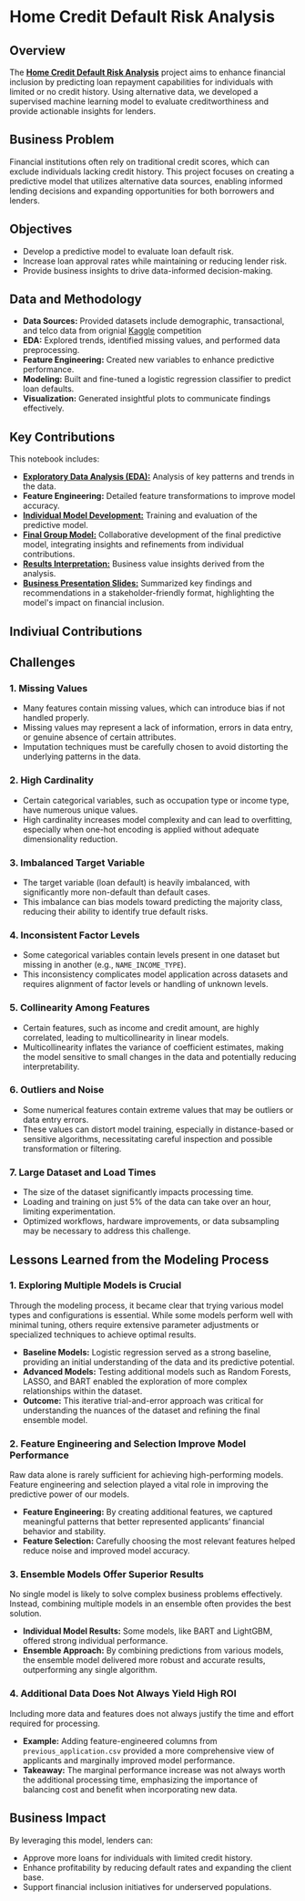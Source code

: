 # Home Credit Default Risk Analysis

## Overview
The [**Home Credit Default Risk Analysis**](https://www.kaggle.com/competitions/home-credit-default-risk) project aims to enhance financial inclusion by predicting loan repayment capabilities for individuals with limited or no credit history. Using alternative data, we developed a supervised machine learning model to evaluate creditworthiness and provide actionable insights for lenders.

## Business Problem
Financial institutions often rely on traditional credit scores, which can exclude individuals lacking credit history. This project focuses on creating a predictive model that utilizes alternative data sources, enabling informed lending decisions and expanding opportunities for both borrowers and lenders.

## Objectives
- Develop a predictive model to evaluate loan default risk.
- Increase loan approval rates while maintaining or reducing lender risk.
- Provide business insights to drive data-informed decision-making.

## Data and Methodology
- **Data Sources:** Provided datasets include demographic, transactional, and telco data from orignial [Kaggle](https://www.kaggle.com/c/home-credit-default-risk/overview) competition 
- **EDA:** Explored trends, identified missing values, and performed data preprocessing.
- **Feature Engineering:** Created new variables to enhance predictive performance.
- **Modeling:** Built and fine-tuned a logistic regression classifier to predict loan defaults.
- **Visualization:** Generated insightful plots to communicate findings effectively.

## Key Contributions
This notebook includes:
- [**Exploratory Data Analysis (EDA):**](https://github.com/leemr0903/HomeCredit/blob/1842ce94ad9df862efa3115aa393a1138f51f95a/MSBA_Practice_EDA_Revised.Rmd) Analysis of key patterns and trends in the data.
- **Feature Engineering:** Detailed feature transformations to improve model accuracy.
- [**Individual Model Development:**](https://github.com/leemr0903/HomeCredit/blob/1842ce94ad9df862efa3115aa393a1138f51f95a/MSBA_Practice_Modeling_Assignment.Rmd) Training and evaluation of the predictive model.
- [**Final Group Model:**](https://github.com/leemr0903/HomeCredit/blob/cd6ce098af301af94f56342769b62df152a99f30/Group%201%20Modeling%20Notebook%20-%20Whitney%20Holt%2C%20Maddie%20Lee%2C%20Alexia%20Wells%2C%20Leah%20Ekblad.Rmd) Collaborative development of the final predictive model, integrating insights and refinements from individual contributions.
- [**Results Interpretation:**](https://github.com/leemr0903/HomeCredit/blob/cd6ce098af301af94f56342769b62df152a99f30/Group%201%20Modeling%20Notebook%20-%20Whitney%20Holt%2C%20Maddie%20Lee%2C%20Alexia%20Wells%2C%20Leah%20Ekblad.Rmd) Business value insights derived from the analysis.
- [**Business Presentation Slides:**](https://github.com/leemr0903/HomeCredit/blob/aec3e9fb9df15415f07db1a5347777ce875380a5/Enhancing%20Loan%20Approval%20Processes%20through%20Predictive%20Modeling%20-%20Capstone%20Project.pptx) Summarized key findings and recommendations in a stakeholder-friendly format, highlighting the model's impact on financial inclusion.

## Indiviual Contributions

## Challenges 

### 1. Missing Values
- Many features contain missing values, which can introduce bias if not handled properly.  
- Missing values may represent a lack of information, errors in data entry, or genuine absence of certain attributes.  
- Imputation techniques must be carefully chosen to avoid distorting the underlying patterns in the data.  

### 2. High Cardinality
- Certain categorical variables, such as occupation type or income type, have numerous unique values.  
- High cardinality increases model complexity and can lead to overfitting, especially when one-hot encoding is applied without adequate dimensionality reduction.  

### 3. Imbalanced Target Variable
- The target variable (loan default) is heavily imbalanced, with significantly more non-default than default cases.  
- This imbalance can bias models toward predicting the majority class, reducing their ability to identify true default risks.  

### 4. Inconsistent Factor Levels
- Some categorical variables contain levels present in one dataset but missing in another (e.g., `NAME_INCOME_TYPE`).  
- This inconsistency complicates model application across datasets and requires alignment of factor levels or handling of unknown levels.  

### 5. Collinearity Among Features
- Certain features, such as income and credit amount, are highly correlated, leading to multicollinearity in linear models.  
- Multicollinearity inflates the variance of coefficient estimates, making the model sensitive to small changes in the data and potentially reducing interpretability.  

### 6. Outliers and Noise
- Some numerical features contain extreme values that may be outliers or data entry errors.  
- These values can distort model training, especially in distance-based or sensitive algorithms, necessitating careful inspection and possible transformation or filtering.  

### 7. Large Dataset and Load Times
- The size of the dataset significantly impacts processing time.  
- Loading and training on just 5% of the data can take over an hour, limiting experimentation.  
- Optimized workflows, hardware improvements, or data subsampling may be necessary to address this challenge.

## Lessons Learned from the Modeling Process

### 1. Exploring Multiple Models is Crucial
Through the modeling process, it became clear that trying various model types and configurations is essential. While some models perform well with minimal tuning, others require extensive parameter adjustments or specialized techniques to achieve optimal results.

- **Baseline Models:** Logistic regression served as a strong baseline, providing an initial understanding of the data and its predictive potential.
- **Advanced Models:** Testing additional models such as Random Forests, LASSO, and BART enabled the exploration of more complex relationships within the dataset.
- **Outcome:** This iterative trial-and-error approach was critical for understanding the nuances of the dataset and refining the final ensemble model.


### 2. Feature Engineering and Selection Improve Model Performance
Raw data alone is rarely sufficient for achieving high-performing models. Feature engineering and selection played a vital role in improving the predictive power of our models.

- **Feature Engineering:** By creating additional features, we captured meaningful patterns that better represented applicants’ financial behavior and stability.
- **Feature Selection:** Carefully choosing the most relevant features helped reduce noise and improved model accuracy.


### 3. Ensemble Models Offer Superior Results
No single model is likely to solve complex business problems effectively. Instead, combining multiple models in an ensemble often provides the best solution.

- **Individual Model Results:** Some models, like BART and LightGBM, offered strong individual performance.
- **Ensemble Approach:** By combining predictions from various models, the ensemble model delivered more robust and accurate results, outperforming any single algorithm.

### 4. Additional Data Does Not Always Yield High ROI
Including more data and features does not always justify the time and effort required for processing.

- **Example:** Adding feature-engineered columns from `previous_application.csv` provided a more comprehensive view of applicants and marginally improved model performance.
- **Takeaway:** The marginal performance increase was not always worth the additional processing time, emphasizing the importance of balancing cost and benefit when incorporating new data.

  
## Business Impact
By leveraging this model, lenders can:
- Approve more loans for individuals with limited credit history.
- Enhance profitability by reducing default rates and expanding the client base.
- Support financial inclusion initiatives for underserved populations.

